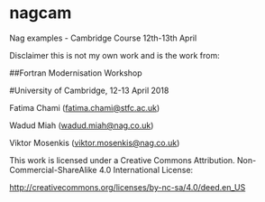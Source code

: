 # nagcam
Nag examples - Cambridge Course 12th-13th April

Disclaimer this is not my own work and is the work from:

##Fortran Modernisation Workshop

#University of Cambridge, 12-13 April 2018

Fatima Chami (fatima.chami@stfc.ac.uk) 

Wadud Miah (wadud.miah@nag.co.uk) 

Viktor Mosenkis (viktor.mosenkis@nag.co.uk)

This work is licensed under a Creative Commons Attribution. Non- Commercial-ShareAlike 4.0 International License:

http://creativecommons.org/licenses/by-nc-sa/4.0/deed.en_US
